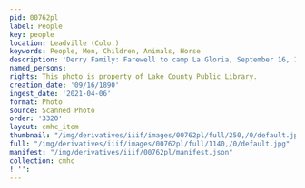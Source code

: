 ```yaml
---
pid: 00762pl
label: People
key: people
location: Leadville (Colo.)
keywords: People, Men, Children, Animals, Horse
description: 'Derry Family: Farewell to camp La Gloria, September 16, 1890'
named_persons: 
rights: This photo is property of Lake County Public Library.
creation_date: '09/16/1890'
ingest_date: '2021-04-06'
format: Photo
source: Scanned Photo
order: '3320'
layout: cmhc_item
thumbnail: "/img/derivatives/iiif/images/00762pl/full/250,/0/default.jpg"
full: "/img/derivatives/iiif/images/00762pl/full/1140,/0/default.jpg"
manifest: "/img/derivatives/iiif/00762pl/manifest.json"
collection: cmhc
! '': 
---
```

